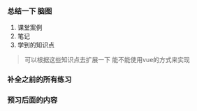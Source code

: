 ### 总结一下 脑图 

1. 课堂案例
2. 笔记
3. 学到的知识点

> 可以根据这些知识点去扩展一下 能不能使用vue的方式来实现


### 补全之前的所有练习


###  预习后面的内容